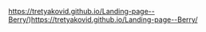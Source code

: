 https://tretyakovid.github.io/Landing-page--Berry/)https://tretyakovid.github.io/Landing-page--Berry/
